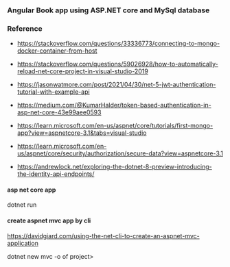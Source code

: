 ### Angular Book app using ASP.NET core and MySql database

### Reference

- https://stackoverflow.com/questions/33336773/connecting-to-mongo-docker-container-from-host

- https://stackoverflow.com/questions/59026928/how-to-automatically-reload-net-core-project-in-visual-studio-2019

- https://jasonwatmore.com/post/2021/04/30/net-5-jwt-authentication-tutorial-with-example-api

- https://medium.com/@KumarHalder/token-based-authentication-in-asp-net-core-43e99aee0593

- https://learn.microsoft.com/en-us/aspnet/core/tutorials/first-mongo-app?view=aspnetcore-3.1&tabs=visual-studio

- https://learn.microsoft.com/en-us/aspnet/core/security/authorization/secure-data?view=aspnetcore-3.1

- https://andrewlock.net/exploring-the-dotnet-8-preview-introducing-the-identity-api-endpoints/

#### asp net core app

dotnet run

#### create aspnet mvc app by cli

https://davidgiard.com/using-the-net-cli-to-create-an-aspnet-mvc-application

dotnet new mvc -o of project>
